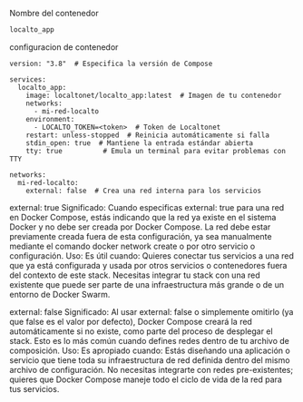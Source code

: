Nombre del contenedor
```bash
localto_app
```
configuracion de contenedor
````
version: "3.8"  # Especifica la versión de Compose

services:
  localto_app:
    image: localtonet/localto_app:latest  # Imagen de tu contenedor
    networks:
      - mi-red-localto
    environment:
      - LOCALTO_TOKEN=<token>  # Token de Localtonet
    restart: unless-stopped  # Reinicia automáticamente si falla
    stdin_open: true  # Mantiene la entrada estándar abierta
    tty: true          # Emula un terminal para evitar problemas con TTY

networks:
  mi-red-localto:
    external: false  # Crea una red interna para los servicios

````
external: true
Significado: Cuando especificas external: true para una red en Docker Compose, estás indicando que la red ya existe en el sistema Docker y no debe ser creada por Docker Compose. La red debe estar previamente creada fuera de esta configuración, ya sea manualmente mediante el comando docker network create o por otro servicio o configuración.
Uso: Es útil cuando:
Quieres conectar tus servicios a una red que ya está configurada y usada por otros servicios o contenedores fuera del contexto de este stack.
Necesitas integrar tu stack con una red existente que puede ser parte de una infraestructura más grande o de un entorno de Docker Swarm.

  external: false
Significado: Al usar external: false o simplemente omitirlo (ya que false es el valor por defecto), Docker Compose creará la red automáticamente si no existe, como parte del proceso de desplegar el stack. Esto es lo más común cuando defines redes dentro de tu archivo de composición.
Uso: Es apropiado cuando:
Estás diseñando una aplicación o servicio que tiene toda su infraestructura de red definida dentro del mismo archivo de configuración.
No necesitas integrarte con redes pre-existentes; quieres que Docker Compose maneje todo el ciclo de vida de la red para tus servicios.
